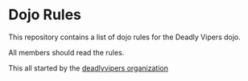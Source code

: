 Dojo Rules
==========

This repository contains a list of dojo rules for the Deadly Vipers dojo.

All members should read the rules.

This all started by the [deadlyvipers organization](https://github.com/deadlyvipers)

